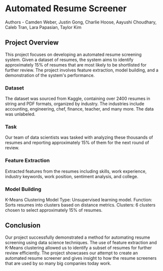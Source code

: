 # Automated Resume Screener

Authors - Camden Weber, Justin Gong, Charlie Hoose, Aayushi Choudhary, Caleb Tran, Lara Papasian, Taylor Kim


## Project Overview
This project focuses on developing an automated resume screening system. Given a dataset of resumes, the system aims to identify approximately 15% of resumes that are most likely to be shortlisted for further review. The project involves feature extraction, model building, and a demonstration of the system's performance.


### Dataset
The dataset was sourced from Kaggle, containing over 2400 resumes in string and PDF formats, organized by industry. The industries include accounting, engineering, chef, finance, teacher, and many more. The data was unlabeled.

### Task
Our team of data scientists was tasked with analyzing these thousands of resumes and reporting approximately 15% of them for the next round of review.

### Feature Extraction
Extracted features from the resumes including skills, work experience, industry keywords, work position, sentiment analysis, and college.

### Model Building
K-Means Clustering
Model Type: Unsupervised learning model.
Function: Sorts resumes into clusters based on distance metrics.
Clusters: 6 clusters chosen to select approximately 15% of resumes.

## Conclusion
Our project successfully demonstrated a method for automating resume screening using data science techniques. The use of feature extraction and K-Means clustering allowed us to identify a subset of resumes for further review efficiently. The project showcases our attempt to create an automated resume screener and gives insight to how the resume screeners that are used by so many big companies today work.
